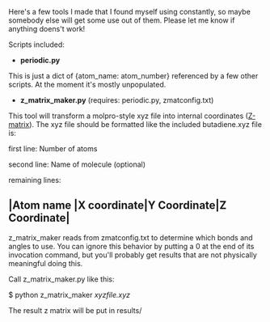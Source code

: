 Here's a few tools I made that I found myself using constantly, so maybe somebody else will get some use out of them. Please let me know if anything doens't work!

Scripts included:

* **periodic.py**

This is just a dict of {atom_name: atom_number} referenced by a few other scripts. At the moment it's mostly unpopulated.

* **z_matrix_maker.py** (requires: periodic.py, zmatconfig.txt)

This tool will transform a molpro-style xyz file into internal coordinates ([Z-matrix](https://en.wikipedia.org/wiki/Z-matrix_(chemistry))). The xyz file should be formatted like the included butadiene.xyz file is:

first line: Number of atoms

second line: Name of molecule (optional)

remaining lines: 

|Atom name |X coordinate|Y Coordinate|Z Coordinate|
---------------------------------------------------

z_matrix_maker reads from zmatconfig.txt to determine which bonds and angles to use. You can ignore this behavior by putting a 0 at the end of its invocation command, but you'll probably get results that are not physically meaningful doing this.

Call z_matrix_maker.py like this:

$ python z_matrix_maker *xyzfile.xyz*

The result z matrix will be put in results/

